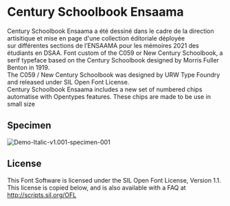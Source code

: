 # Century Schoolbook Ensaama

Century Schoolbook Ensaama a été dessiné dans le cadre de la direction artisitique et mise en page d'une collection éditoriale déployée   
sur différentes sections de l’ENSAAMA pour les mémoires 2021 des étudiants en DSAA. 
Font custom of the C059 or New Century Schoolbook, a serif typeface based on the Century Schoolbook designed by Morris Fuller Benton in 1919.  
The C059 / New Century Schoolbook was designed by URW Type Foundry and released under SIL Open Font License.  
Century Schoolbook Ensaama includes a new set of numbered chips automatise with Opentypes features. These chips are made to be use in small size 

## Specimen

![Demo-Italic-v1.001-specimen-001](https://github.com/raphaelbastide/Unified-Font-Repository/master/documentation/images/Demo-Italic-v1.001-specimen-001.png)

## License

This Font Software is licensed under the SIL Open Font License, Version 1.1. 
This license is copied below, and is also available with a FAQ at 
http://scripts.sil.org/OFL

